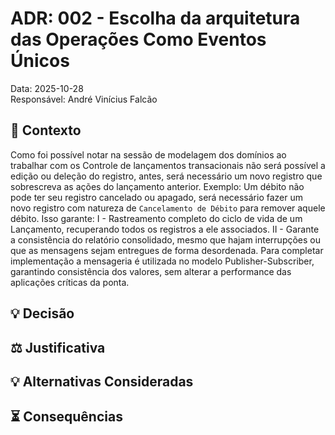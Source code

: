  # ADR: 002  - Escolha da arquitetura das Operações Como Eventos Únicos
Data: 2025-10-28  
Responsável: André Vinícius Falcão
  
## :open_book: Contexto  
Como foi possível notar na sessão de modelagem dos domínios ao trabalhar com os Controle de lançamentos transacionais não será possível a edição ou deleção do registro, antes, será necessário um novo registro que sobrescreva as ações do lançamento anterior. Exemplo: Um débito não pode ter seu registro cancelado ou apagado, será necessário fazer um novo registro com natureza de `Cancelamento de Débito` para remover aquele débito. Isso garante: I - Rastreamento completo do ciclo de vida de um Lançamento, recuperando todos os registros a ele associados. II - Garante a consistência do relatório consolidado, mesmo que hajam interrupções ou que as mensagens sejam entregues de forma desordenada. Para completar implementação a mensageria é utilizada no modelo Publisher-Subscriber, garantindo consistência dos valores, sem alterar a performance das aplicações críticas da ponta.

## :bulb: Decisão

  
## :balance_scale: Justificativa  

## :bulb: Alternativas Consideradas  

## :hourglass_flowing_sand: **Consequências**  

